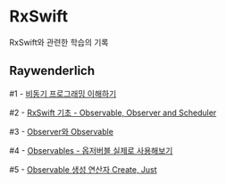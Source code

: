 # RxSwift
RxSwift와 관련한 학습의 기록

## Raywenderlich
#1 - [비동기 프로그래밍 이해하기](https://github.com/AnnaBaeTofuMom/RxSwift/blob/main/Raywenderlich/01_basic_understanding_of_rxs.md)

#2 - [RxSwift 기초 - Observable, Observer and Scheduler](https://github.com/AnnaBaeTofuMom/RxSwift/blob/main/Raywenderlich/02_foundation_of_rxs.md)

#3 - [Observer와 Observable](https://github.com/AnnaBaeTofuMom/RxSwift/issues/1)

#4 - [Observables - 옵저버블 실제로 사용해보기](https://github.com/AnnaBaeTofuMom/RxSwift/blob/main/Raywenderlich/2_1_observables.md)

#5 - [Observable 생성 연산자 Create, Just](https://github.com/AnnaBaeTofuMom/RxSwift/issues/2)
